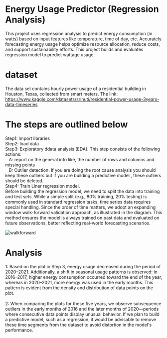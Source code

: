 # Energy Usage Predictor (Regression Analysis)
This project uses regression analysis to predict energy consumption (in watts) based on input features like temperature, time of day, etc.
Accurately forecasting energy usage helps optimize resource allocation, reduce costs, and support sustainability efforts. This project builds and evaluates regression model to predict wattage usage.

# dataset
The data set contains hourly power usage of a residential building in Houston, Texas, collected from smart meters.
The link: https://www.kaggle.com/datasets/srinuti/residential-power-usage-3years-data-timeseries

# The steps are outlined below
Step1: Import libraries<br>
Step2: load data<br>
Step3: Exploratory ddata analysis (EDA). This step consists of the following actions:<br>
       &nbsp;&nbsp;&nbsp;A: report on the general info like, the number of rows and columns and missing points<br>
       &nbsp;&nbsp;&nbsp;B: Outlier detection. If you are doing the root cause analysis you should keep these outliers but if you are building a predictive model , these outliers should be deleted.<br>
Step4: Train Liner regression model.<br>
Before building the regression model, we need to split the data into training and test sets. While a simple split (e.g., 80% training, 20% testing) is commonly used in standard regression tasks, time series data requires special handling. Since the order of time matters, we adopt an expanding window walk-forward validation approach, as illustrated in the diagram. This method ensures the model is always trained on past data and evaluated on future observations, better reflecting real-world forecasting scenarios.


![walkforward](https://www.researchgate.net/publication/359227725/figure/fig4/AS:1133764960894982@1647322039787/llustration-of-expanding-window-walk-forward-validation-method.ppm)



# Analysis
1: Based on the plot in Step 3, energy usage decreased during the period of 2020–2021. Additionally, a shift in seasonal usage patterns is observed: in 2016–2017, higher energy consumption occurred toward the end of the year, whereas in 2020–2021, more energy was used in the early months. This pattern is evident from the density and distribution of data points on the plot.<br><br>
2: When comparing the plots for these five years, we observe subsequence outliers in the early months of 2016 and the later months of 2020—periods where consecutive data points display unusual behavior. If we plan to build a predictive model, such as a regression, it would be advisable to remove these time segments from the dataset to avoid distortion in the model's performance.<br><br>
